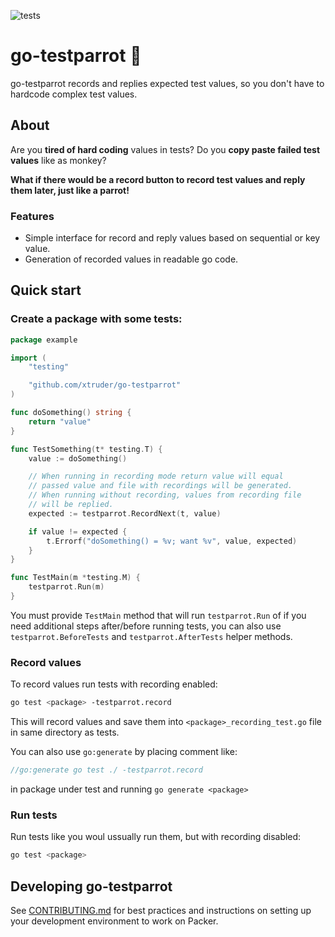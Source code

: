 ![tests](https://github.com/xtruder/go-testparrot/workflows/test/badge.svg)

# go-testparrot :parrot:

go-testparrot records and replies expected test values, so you don't have
to hardcode complex test values.

## About

Are you **tired of hard coding** values in tests?
Do you **copy paste failed test values** like as monkey?

**What if there would be a record button to record test values and reply them
later, just like a parrot!**

### Features

- Simple interface for record and reply values based on sequential or key value.
- Generation of recorded values in readable go code.

## Quick start

### Create a package with some tests:

```go
package example

import (
	"testing"

	"github.com/xtruder/go-testparrot"
)

func doSomething() string {
    return "value"
}

func TestSomething(t* testing.T) {
    value := doSomething()

    // When running in recording mode return value will equal
    // passed value and file with recordings will be generated.
    // When running without recording, values from recording file
    // will be replied.
    expected := testparrot.RecordNext(t, value)

    if value != expected {
        t.Errorf("doSomething() = %v; want %v", value, expected)
    }
}

func TestMain(m *testing.M) {
	testparrot.Run(m)
}
```

You must provide `TestMain` method that will run `testparrot.Run` of if you need additional steps after/before running tests, you can also use `testparrot.BeforeTests` and `testparrot.AfterTests` helper methods.

### Record values

To record values run tests with recording enabled:

```bash
go test <package> -testparrot.record
```

This will record values and save them into `<package>_recording_test.go` file in same directory as tests.

You can also use `go:generate` by placing comment like:

```go
//go:generate go test ./ -testparrot.record
```

in package under test and running `go generate <package>`

### Run tests

Run tests like you woul ussually run them, but with recording disabled:

```bash
go test <package>
```

## Developing go-testparrot

See
[CONTRIBUTING.md](https://github.com/xtruder/go-testparrot/blob/master/.github/CONTRIBUTING.md)
for best practices and instructions on setting up your development environment
to work on Packer.